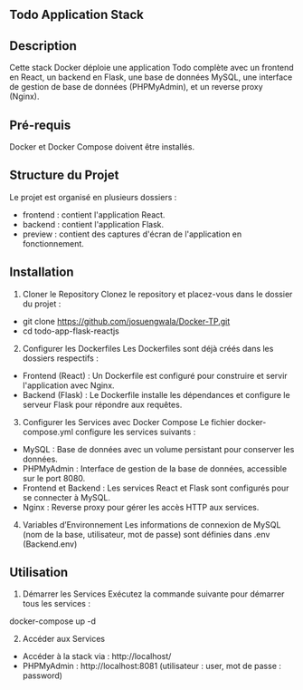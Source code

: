 ## Todo Application Stack

## Description

Cette stack Docker déploie une application Todo complète avec un frontend en React, un backend en Flask, une base de données MySQL, une interface de gestion de base de données (PHPMyAdmin), et un reverse proxy (Nginx).

## Pré-requis
Docker et Docker Compose doivent être installés.

## Structure du Projet
Le projet est organisé en plusieurs dossiers :

- frontend : contient l'application React.
- backend : contient l'application Flask.
- preview : contient des captures d'écran de l'application en fonctionnement.

## Installation
1. Cloner le Repository
Clonez le repository et placez-vous dans le dossier du projet :

- git clone https://github.com/josuengwala/Docker-TP.git
- cd todo-app-flask-reactjs

2. Configurer les Dockerfiles
Les Dockerfiles sont déjà créés dans les dossiers respectifs :

- Frontend (React) : Un Dockerfile est configuré pour construire et servir l'application avec Nginx.
- Backend (Flask) : Le Dockerfile installe les dépendances et configure le serveur Flask pour répondre aux requêtes.

3. Configurer les Services avec Docker Compose
Le fichier docker-compose.yml configure les services suivants :

- MySQL : Base de données avec un volume persistant pour conserver les données.
- PHPMyAdmin : Interface de gestion de la base de données, accessible sur le port 8080.
- Frontend et Backend : Les services React et Flask sont configurés pour se connecter à MySQL.
- Nginx : Reverse proxy pour gérer les accès HTTP aux services.

4. Variables d’Environnement
Les informations de connexion de MySQL (nom de la base, utilisateur, mot de passe) sont définies dans .env (Backend\.env)

## Utilisation
1. Démarrer les Services
Exécutez la commande suivante pour démarrer tous les services :

docker-compose up -d

2. Accéder aux Services
- Accéder à la stack via : http://localhost/
- PHPMyAdmin : http://localhost:8081 (utilisateur : user, mot de passe : password)
